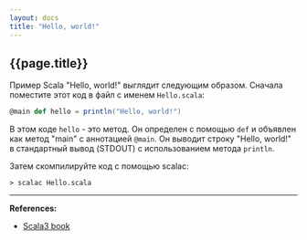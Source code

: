 ```yaml
---
layout: docs
title: "Hello, world!"
---
```


## {{page.title}}

Пример Scala "Hello, world!" выглядит следующим образом. 
Сначала поместите этот код в файл с именем `Hello.scala`:

```scala
@main def hello = println("Hello, world!")
```

В этом коде `hello` - это метод. Он определен с помощью `def` и объявлен как метод "main" с аннотацией `@main`. 
Он выводит строку "Hello, world!" в стандартный вывод (STDOUT) с использованием метода `println`.

Затем скомпилируйте код с помощью scalac:
```
> scalac Hello.scala
```

---

**References:**
- [Scala3 book](https://docs.scala-lang.org/scala3/book/taste-hello-world.html)
